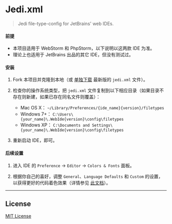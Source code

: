 # Jedi.xml

> Jedi file-type-config for JetBrains' web IDEs.

#### 前提

* 本项目适用于 WebStorm 和 PhpStorm，以下说明以这两款 IDE 为准。
* 理论上也适用于 JetBrains 出品的其它 IDE，但没有测试过。

#### 安装

1. Fork 本项目并克隆到本地（或 [单独下载](https://raw.githubusercontent.com/cssmagic/jedi.xml/master/jedi.xml) 最新版的 `jedi.xml` 文件）。

2. 检查你的操作系统类型，把 `jedi.xml` 文件复制到以下相应目录（如果目录不存在则新建，如果已存在同名文件则覆盖）：
    * Mac OS X： `~/Library/Preferences/{ide_name}{version}/filetypes`
    * Windows 7+： `C:\Users\{your_name}\.WebIde{version}\config\filetypes`
    * Windows XP： `C:\Documents and Settings\{your_name}\.WebIde{version}\config\filetypes`

3. 重新启动 IDE，即可。

#### 后续设置

1. 进入 IDE 的 `Preference` → `Editor` → `Colors & Fonts` 面板。

2. 根据你自己的喜好，调整 `General`、`Language Defaults` 和 `Custom` 的设置，以获得更好的代码着色效果（详情参见 [此文档](https://github.com/cssmagic/jedi.xml/issues/2)）。

***

## License

[MIT License](http://www.opensource.org/licenses/mit-license.php)
